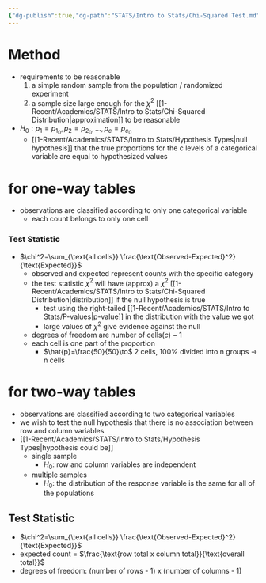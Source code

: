 ```yaml
---
{"dg-publish":true,"dg-path":"STATS/Intro to Stats/Chi-Squared Test.md","permalink":"/stats/intro-to-stats/chi-squared-test/","created":"2024-04-01T14:03:23.830-04:00","updated":"2025-07-07T17:21:02.219-04:00"}
---
```


# Method
- requirements to be reasonable
	1. a simple random sample from the population / randomized experiment
	2. a sample size large enough for the $\chi^2$ [[1-Recent/Academics/STATS/Intro to Stats/Chi-Squared Distribution\|approximation]] to be reasonable
- $H_{0}:p_{1}=p_{1_{0}},p_{2}=p_{2_{0}},\dots,p_{c}=p_{c_{0}}$
	- [[1-Recent/Academics/STATS/Intro to Stats/Hypothesis Types\|null hypothesis]] that the true proportions for the c levels of a categorical variable are equal to hypothesized values
# for one-way tables
- observations are classified according to only one categorical variable
	- each count belongs to only one cell
### Test Statistic
- $\chi^2=\sum_{\text{all cells}} \frac{\text{Observed-Expected}^2}{\text{Expected}}$
	- observed and expected represent counts with the specific category
	- the test statistic $\chi^2$ will have (approx) a $\chi^2$ [[1-Recent/Academics/STATS/Intro to Stats/Chi-Squared Distribution\|distribution]] if the null hypothesis is true
		- test using the right-tailed [[1-Recent/Academics/STATS/Intro to Stats/P-values\|p-value]] in the distribution with the value we got 
		- large values of $\chi^2$ give evidence against the null
	- degrees of freedom are number of cells$(c) -1$
	- each cell is one part of the proportion
		- $\hat{p}=\frac{50}{50}\to$ 2 cells, 100% divided into n groups $\to$ n cells
# for two-way tables
- observations are classified according to two categorical variables
- we wish to test the null hypothesis that there is no association between row and column variables
- [[1-Recent/Academics/STATS/Intro to Stats/Hypothesis Types\|hypothesis could be]]
	- single sample
		- $H_{0}$: row and column variables are independent
	- multiple samples
		- $H_{0}$: the distribution of the response variable is the same for all of the populations
## Test Statistic
- $\chi^2=\sum_{\text{all cells}} \frac{\text{Observed-Expected}^2}{\text{Expected}}$
- expected count = $\frac{\text{row total x column total}}{\text{overall total}}$
- degrees of freedom: $\text{(number of rows - 1) x (number of columns - 1)}$